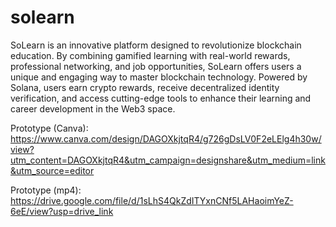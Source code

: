 # solearn
SoLearn is an innovative platform designed to revolutionize blockchain education. By combining gamified learning with real-world rewards, professional networking, and job opportunities, SoLearn offers users a unique and engaging way to master blockchain technology. Powered by Solana, users earn crypto rewards, receive decentralized identity verification, and access cutting-edge tools to enhance their learning and career development in the Web3 space.

Prototype (Canva): https://www.canva.com/design/DAGOXkjtqR4/g726gDsLV0F2eLElg4h30w/view?utm_content=DAGOXkjtqR4&utm_campaign=designshare&utm_medium=link&utm_source=editor

Prototype (mp4): https://drive.google.com/file/d/1sLhS4QkZdITYxnCNf5LAHaoimYeZ-6eE/view?usp=drive_link

